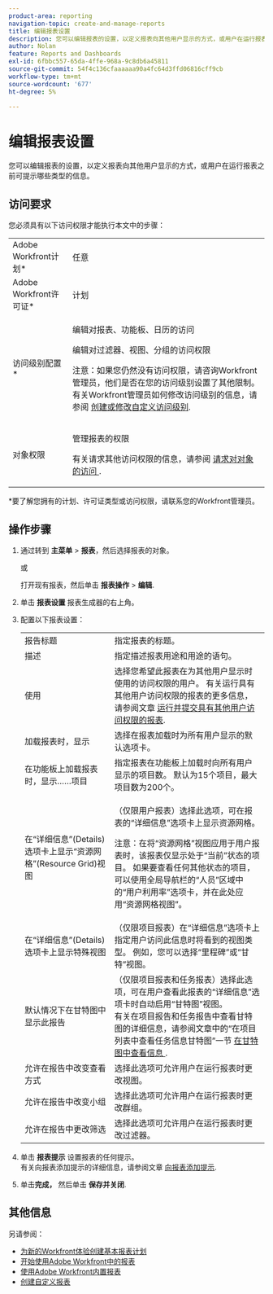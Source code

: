 ```yaml
---
product-area: reporting
navigation-topic: create-and-manage-reports
title: 编辑报表设置
description: 您可以编辑报表的设置，以定义报表向其他用户显示的方式，或用户在运行报表之前可提示哪些类型的信息。
author: Nolan
feature: Reports and Dashboards
exl-id: 6fbbc557-65da-4ffe-968a-9c8db6a45811
source-git-commit: 54f4c136cfaaaaaa90a4fc64d3ffd06816cff9cb
workflow-type: tm+mt
source-wordcount: '677'
ht-degree: 5%

---
```


# 编辑报表设置

您可以编辑报表的设置，以定义报表向其他用户显示的方式，或用户在运行报表之前可提示哪些类型的信息。

## 访问要求

您必须具有以下访问权限才能执行本文中的步骤：

<table style="table-layout:auto"> 
 <col> 
 <col> 
 <tbody> 
  <tr> 
   <td role="rowheader">Adobe Workfront计划*</td> 
   <td> <p>任意</p> </td> 
  </tr> 
  <tr> 
   <td role="rowheader">Adobe Workfront许可证*</td> 
   <td> <p>计划 </p> </td> 
  </tr> 
  <tr> 
   <td role="rowheader">访问级别配置*</td> 
   <td> <p>编辑对报表、功能板、日历的访问</p> <p>编辑对过滤器、视图、分组的访问权限</p> <p>注意：如果您仍然没有访问权限，请咨询Workfront管理员，他们是否在您的访问级别设置了其他限制。 有关Workfront管理员如何修改访问级别的信息，请参阅 <a href="../../../administration-and-setup/add-users/configure-and-grant-access/create-modify-access-levels.md" class="MCXref xref">创建或修改自定义访问级别</a>.</p> </td> 
  </tr> 
  <tr> 
   <td role="rowheader">对象权限</td> 
   <td> <p>管理报表的权限</p> <p>有关请求其他访问权限的信息，请参阅 <a href="../../../workfront-basics/grant-and-request-access-to-objects/request-access.md" class="MCXref xref">请求对对象的访问 </a>.</p> </td> 
  </tr> 
 </tbody> 
</table>

&#42;要了解您拥有的计划、许可证类型或访问权限，请联系您的Workfront管理员。

## 操作步骤

1. 通过转到 **主菜单** > **报表**，然后选择报表的对象。

   或

   打开现有报表，然后单击 **报表操作** > **编辑**.

1. 单击 **报表设置** 报表生成器的右上角。
1. 配置以下报表设置：

   <table style="table-layout:auto"> 
    <col> 
    <col> 
    <tbody> 
     <tr> 
      <td role="rowheader">报告标题</td> 
      <td>指定报表的标题。</td> 
     </tr> 
     <tr> 
      <td role="rowheader">描述</td> 
      <td>指定描述报表用途和用途的语句。</td> 
     </tr> 
     <tr> 
      <td role="rowheader">使用</td> 
      <td>选择您希望此报表在为其他用户显示时使用的访问权限的用户。 有关运行具有其他用户访问权限的报表的更多信息，请参阅文章 <a href="../../../reports-and-dashboards/reports/creating-and-managing-reports/run-deliver-report-access-rights-another-user.md" class="MCXref xref">运行并提交具有其他用户访问权限的报表</a>.</td> 
     </tr> 
     <tr> 
      <td role="rowheader">加载报表时，显示</td> 
      <td>选择在报表加载时为所有用户显示的默认选项卡。</td> 
     </tr> 
     <tr> 
      <td role="rowheader">在功能板上加载报表时，显示……项目</td> 
      <td>指定报表在功能板上加载时向所有用户显示的项目数。 默认为15个项目，最大项目数为200个。</td> 
     </tr> 
     <tr> 
      <td role="rowheader">在“详细信息”(Details)选项卡上显示“资源网格”(Resource Grid)视图</td> 
      <td> <p>（仅限用户报表）选择此选项，可在报表的“详细信息”选项卡上显示资源网格。</p> <p>注意：在将“资源网格”视图应用于用户报表时，该报表仅显示处于“当前”状态的项目。 如果要查看任何其他状态的项目，可以使用全局导航栏的“人员”区域中的“用户利用率”选项卡，并在此处应用“资源网格视图”。 <!--
         <MadCap:conditionalText data-mc-conditions="QuicksilverOrClassic.Draft mode">
          For more information about using the Resource Grid, see the article Overview of the Resource Grid . (drafted because this article is drafted also: Article is in draft Feb 1, 2021)
         </MadCap:conditionalText>
        --></p> </td> 
     </tr> 
     <tr> 
      <td role="rowheader">在“详细信息”(Details)选项卡上显示特殊视图</td> 
      <td>（仅限项目报表）在“详细信息”选项卡上指定用户访问此信息时将看到的视图类型。 例如，您可以选择“里程碑”或“甘特”视图。</td> 
     </tr> 
     <tr> 
      <td role="rowheader">默认情况下在甘特图中显示此报告</td> 
      <td>（仅限项目报表和任务报表）选择此选项，可在用户查看此报表的“详细信息”选项卡时自动启用“甘特图”视图。<br>有关在项目报告和任务报告中查看甘特图的详细信息，请参阅文章中的“在项目列表中查看任务信息甘特图”一节 <a href="../../../manage-work/gantt-chart/use-the-gantt-chart/view-info-in-gantt.md" class="MCXref xref">在甘特图中查看信息 </a>.</td> 
     </tr> 
     <tr> 
      <td role="rowheader">允许在报告中改变查看方式</td> 
      <td>选择此选项可允许用户在运行报表时更改视图。</td> 
     </tr> 
     <tr> 
      <td role="rowheader">允许在报告中改变小组</td> 
      <td>选择此选项可允许用户在运行报表时更改群组。</td> 
     </tr> 
     <tr> 
      <td role="rowheader">允许在报告中更改筛选</td> 
      <td>选择此选项可允许用户在运行报表时更改过滤器。</td> 
     </tr> 
    </tbody> 
   </table>

1. 单击 **报表提示** 设置报表的任何提示。\
   有关向报表添加提示的详细信息，请参阅文章 [向报表添加提示](../../../reports-and-dashboards/reports/creating-and-managing-reports/add-prompt-report.md).

1. 单击&#x200B;**完成，** 然后单击 **保存并关闭**.

## 其他信息

另请参阅：

* [为新的Workfront体验创建基本报表计划](https://one.workfront.com/s/basic-report-creation-program)
* [开始使用Adobe Workfront中的报表](../../../reports-and-dashboards/reports/reporting/get-started-reports-workfront.md)
* [使用Adobe Workfront内置报表](../../../reports-and-dashboards/reports/using-built-in-reports/use-workfront-built-in-reports.md)
* [创建自定义报表](../../../reports-and-dashboards/reports/creating-and-managing-reports/create-custom-report.md)
